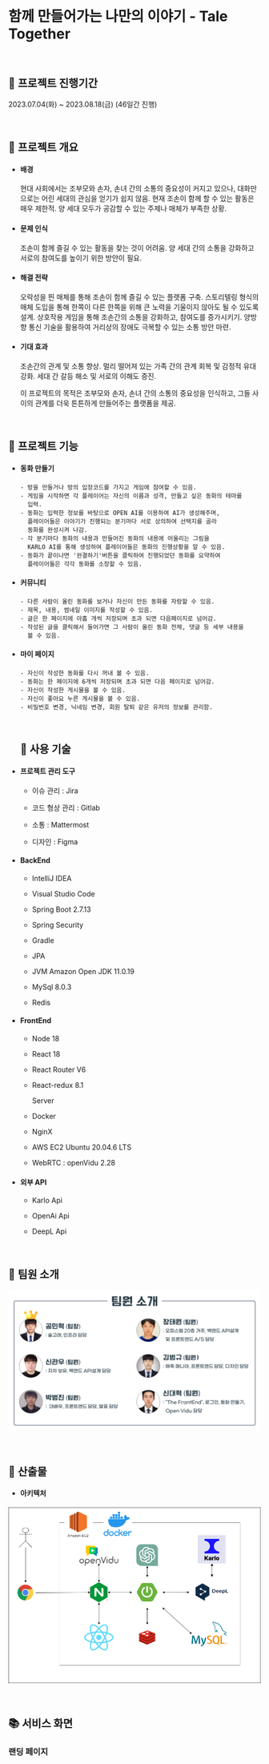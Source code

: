 # 함께 만들어가는 나만의 이야기 - Tale Together

<br/>

## :closed_book: 프로젝트 진행기간

2023.07.04(화) ~ 2023.08.18(금) (46일간 진행)

<br/>

## :orange_book: 프로젝트 개요

- #### 배경
  
  현대 사회에서는 조부모와 손자, 손녀 간의 소통의 중요성이 커지고 있으나, 
  대화만으로는 어린 세대의 관심을 얻기가 쉽지 않음.
  현재 조손이 함께 할 수 있는 활동은 매우 제한적.
  양 세대 모두가 공감할 수 있는 주제나 매체가 부족한 상황.

- #### 문제 인식
  
  조손이 함께 즐길 수 있는 활동을 찾는 것이 어려움.
  양 세대 간의 소통을 강화하고 서로의 참여도를 높이기 위한 방안이 필요.

- #### 해결 전략
  
  오락성을 띈 매체를 통해 조손이 함께 즐길 수 있는 플랫폼 구축.
  스토리텔링 형식의 매체 도입을 통해 한쪽이 다른 한쪽을 위해 큰 노력을 기울이지 않아도 될 수 있도록 설계.
  상호작용 게임을 통해 조손간의 소통을 강화하고, 참여도를 증가시키기.
  양방향 통신 기술을 활용하여 거리상의 장애도 극복할 수 있는 소통 방안 마련.

- #### 기대 효과
  
  조손간의 관계 및 소통 향상.
  멀리 떨어져 있는 가족 간의 관계 회복 및 감정적 유대 강화.
  세대 간 갈등 해소 및 서로의 이해도 증진.
  
  이 프로젝트의 목적은 조부모와 손자, 손녀 간의 소통의 중요성을 인식하고, 
  그들 사이의 관계를 더욱 튼튼하게 만들어주는 플랫폼을 제공.
  
  <br/>

## :ledger: 프로젝트 기능

- #### 동화 만들기
  
  ```
  - 방을 만들거나 방의 입장코드를 가지고 게임에 참여할 수 있음.
  - 게임을 시작하면 각 플레이어는 자신의 이름과 성격, 만들고 싶은 동화의 테마를
    입력.
  - 동화는 입력한 정보를 바탕으로 OPEN AI를 이용하여 AI가 생성해주며, 
    플레이어들은 이야기가 진행되는 분기마다 서로 상의하여 선택지를 골라 
    동화를 완성시켜 나감.
  - 각 분기마다 동화의 내용과 만들어진 동화의 내용에 어울리는 그림을 
    KARLO AI를 통해 생성하여 플레이어들은 동화의 진행상황을 알 수 있음.
  - 동화가 끝이나면 '완결하기'버튼을 클릭하여 진행되었던 동화를 요약하여 
    플레이어들은 각각 동화를 소장할 수 있음.
  ```

- #### 커뮤니티
  
  ```
  - 다른 사람이 올린 동화를 보거나 자신이 만든 동화를 자랑할 수 있음.
  - 제목, 내용, 썸네일 이미지를 작성할 수 있음.
  - 글은 한 페이지에 아홉 개씩 저장되며 초과 되면 다음페이지로 넘어감.
  - 작성된 글을 클릭해서 들어가면 그 사람이 올린 동화 전체, 댓글 등 세부 내용을
    볼 수 있음.
  ```

- #### 마이 페이지
  
  ```
  - 자신이 작성한 동화를 다시 꺼내 볼 수 있음.
  - 동화는 한 페이지에 6개씩 저장되며 초과 되면 다음 페이지로 넘어감.
  - 자신이 작성한 게시물을 볼 수 있음.
  - 자신이 좋아요 누른 게시물을 볼 수 있음.
  - 비밀번호 변경, 닉네임 변경, 회원 탈퇴 같은 유저의 정보를 관리함.
  ```
  
  <br/>
  
  ## :green_book: 사용 기술

- #### 프로젝트 관리 도구
  
  - 이슈 관리 : Jira
  
  - 코드 형상 관리 : Gitlab
  
  - 소통 : Mattermost
  
  - 디자인 : Figma

- #### BackEnd
  
  - IntelliJ IDEA
  
  - Visual Studio Code
  
  - Spring Boot 2.7.13
  
  - Spring Security
  
  - Gradle
  
  - JPA
  
  - JVM Amazon Open JDK 11.0.19
  
  - MySql 8.0.3
  
  - Redis

- #### FrontEnd
  
  - Node 18
  
  - React 18
  
  - React Router V6
  
  - React-redux 8.1
    
    Server
  
  - Docker
  
  - NginX
  
  - AWS EC2 Ubuntu 20.04.6 LTS
  
  - WebRTC : openVidu 2.28

- #### 외부 API
  
  - Karlo Api
  
  - OpenAi Api
  
  - DeepL Api

<br/>

## :blue_book: 팀원 소개

![](./README_IMG/Member.png) 

<br/>

## :notebook_with_decorative_cover: 산출물

- #### 아키텍처

![](./README_IMG/Architecture.png)

<br/>

## :books: 서비스 화면

### 랜딩 페이지
